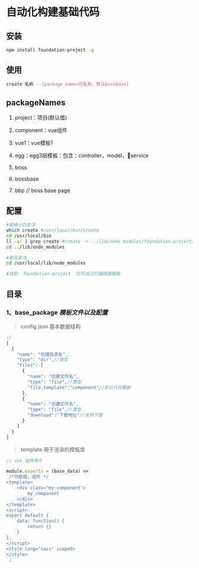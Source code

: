 # 自动化构建基础代码

## 安装
```sh
npm install foundation-project -g
```
## 使用
```sh
create 名称 --[package_name=包名称，默认bossbase]
```

## packageNames

1. project：项目(默认值)

2. component：vue组件

3. vue1：vue模板1

4. egg：egg3层模板：包含：controller，model，service

5. boss

6. bossbase

7. bbp // boss base page

## 配置
```sh
#超级小白走法
which create #/usr/local/bin/create
cd /usr/local/bin
ll -al | grep create #create -> ../lib/node_modules/foundation-project/bin/create.js
cd ../lib/node_modules

#老鸟走法
cd /usr/local/lib/node_modules

#找到  foundation-project  打开自己的编辑器编辑
```
## 目录
### 1、base_package _模板文件以及配置_
> config.json  基本数据结构
```js
// 
[
  {
    "name": "创建目录名",
    "type": "dir",//类型
    "files": [
      {
        "name": "创建文件名",
        "type": "file",//类型
        "file_template":"component"//默认代码模板
      },
      {
        "name": "创建文件名",
        "type": "file",//类型
        "download":"下载地址"//支持下载
      }
    ]
  }
]
```
> template  用于渲染的模板库
```js
// vue 组件例子

module.exports = (base_data) =>
`/*功能级，组件 */
<template>
    <div class="my-component">
        my_component
    </div>
</template>
<script>
export default {
    data: function() {
        return {}
    }
};
</script>
<style lang="sass" scoped>
</style>
`;
```
